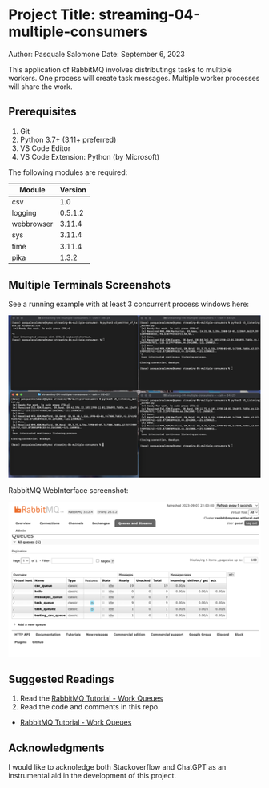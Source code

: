 # Project Title: streaming-04-multiple-consumers

Author: Pasquale Salomone
Date: September 6, 2023

This application of RabbitMQ involves distributings tasks to multiple workers.
One process will create task messages. Multiple worker processes will share the work. 


## Prerequisites

1. Git
1. Python 3.7+ (3.11+ preferred)
1. VS Code Editor
1. VS Code Extension: Python (by Microsoft)

The following modules are required: 


| Module          | Version  |
|-----------------|----------|
| csv             | 1.0      |
| logging         | 0.5.1.2  |
| webbrowser      | 3.11.4   |
| sys             | 3.11.4   |
| time            | 3.11.4   |
| pika            | 1.3.2    |





## Multiple Terminals Screenshots

See a running example with at least 3 concurrent process windows here:

![MultipleConsumers](MultipleConsumers.png)

RabbitMQ WebInterface screenshot:

![UI](RabbitMQWebinterface.png)


## Suggested Readings

1. Read the [RabbitMQ Tutorial - Work Queues](https://www.rabbitmq.com/tutorials/tutorial-two-python.html)
1. Read the code and comments in this repo.


- [RabbitMQ Tutorial - Work Queues](https://www.rabbitmq.com/tutorials/tutorial-two-python.html)


## Acknowledgments

I would like to acknoledge both Stackoverflow and ChatGPT as an instrumental aid in the development of this project.
